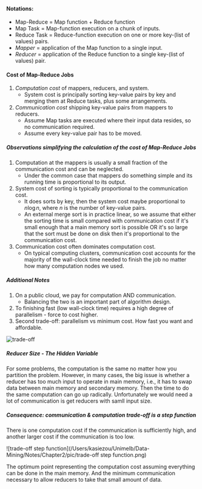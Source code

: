 #### Notations:

* Map-Reduce = Map function + Reduce function
* Map Task = Map-function execution on a chunk of inputs.
* Reduce Task = Reduce-function execution on one or more key-(list of values) pairs.
* *Mapper* = application of the Map function to a single input.
* *Reducer* = application of the Reduce function to a single key-(list of values) pair.

#### Cost of Map-Reduce Jobs

1. *Computation cost* of mappers, reducers, and system.
   * System cost is principally sorting key-value pairs by key and merging them at Reduce tasks, plus some arrangements. 
2. *Communication cost* shipping key-value pairs from mappers to reducers.
   * Assume Map tasks are executed where their input data resides, so no communication required.
   * Assume every key-value pair has to be moved. 

##### Observations simplifying the calculation of the cost of Map-Reduce Jobs

1. Computation at the mappers is usually a small fraction of the communication cost and can be neglected. 
   * Under the common case that mappers do something simple and its running time is proportional to its output.
2. System cost of sorting is typically proportional to the communication cost. 
   * It does sorts by key, then the system cost maybe proportional to $n\log n$, where $n$ is the number of key-value pairs.
   * An external merge sort is in practice linear, so we assume that either the sorting time is small compared with communication cost if it's small enough that a main memory sort is possible OR it's so large that the sort must be done on disk then it's proportional to the communication cost. 
3. Communication cost often dominates computation cost.  
   * On typical computing clusters, communication cost accounts for the majority of the wall-clock time needed to finish the job no matter how many computation nodes we used. 

##### Additional Notes

1. On a public cloud, we pay for computation AND communication.
   * Balancing the two is an important part of algorithm design.
2. To finishing fast (low wall-clock time) requires a high degree of parallelism - force to cost higher. 
3. Second trade-off: parallelism vs minimum cost. How fast you want and affordable.  

![trade-off](/Users/kasiezou/Unimelb/Data-Mining/Notes/Chapter2/pic/trade-off.png)

##### Reducer Size - The Hidden Variable

For some problems, the computation is the same no matter how you partition the problem. However, in many cases, the big issue is whether a reducer has too much input to operate in main memory, i.e., it has to swap data between main memory and secondary memory. Then the time to do the same computation can go up radically. Unfortunately we would need a lot of communication is get reducers with samll input size. 

##### Consequence: communication & computation trade-off is a step function

There is one computation cost if the communication is sufficiently high, and another larger cost if the communication is too low. 

![trade-off step function](/Users/kasiezou/Unimelb/Data-Mining/Notes/Chapter2/pic/trade-off step function.png)

The optimum point representing the computation cost assuming everything can be done in the main memory. And the minimum communication necessary to allow reducers to take that small amount of data. 

